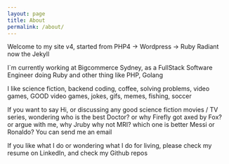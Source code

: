 ```yaml
---
layout: page
title: About
permalink: /about/
---
```


Welcome to my site v4, started from PHP4 -> Wordpress -> Ruby Radiant now the Jekyll

I`m currently working at Bigcommerce Sydney, as a FullStack Software Engineer doing Ruby and other thing like PHP, Golang

I like science fiction, backend coding, coffee, solving problems, video games, GOOD video games, jokes, gifs, memes, fishing, soccer

If you want to say Hi, or discussing any good science fiction movies / TV series, wondering who is the best Doctor? or why Firefly got axed by Fox? or argue with me, why Jruby why not MRI? which one is better Messi or Ronaldo? You can send me an email

If you like what I do or wondering what I do for living, please check my resume on LinkedIn, and check my Github repos
